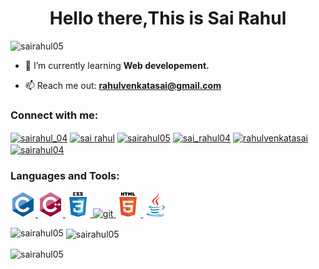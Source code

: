 <h1 align="center">Hello there,This is Sai Rahul</h1>
<p align="left"> <img src="https://komarev.com/ghpvc/?username=sairahul05&label=Profile%20views&color=0e75b6&style=flat" alt="sairahul05" /> </p>

- 🌱 I’m currently learning **Web developement.**

- 📫 Reach me out: **rahulvenkatasai@gmail.com**

<h3 align="left">Connect with me:</h3>
<p align="left">
<a href="https://twitter.com/sairahul_04" target="blank"><img align="center" src="https://raw.githubusercontent.com/rahuldkjain/github-profile-readme-generator/master/src/images/icons/Social/twitter.svg" alt="sairahul_04" height="30" width="40" /></a>
<a href="https://linkedin.com/in/sai rahul" target="blank"><img align="center" src="https://raw.githubusercontent.com/rahuldkjain/github-profile-readme-generator/master/src/images/icons/Social/linked-in-alt.svg" alt="sai rahul" height="30" width="40" /></a>
<a href="https://fb.com/sairahul05" target="blank"><img align="center" src="https://raw.githubusercontent.com/rahuldkjain/github-profile-readme-generator/master/src/images/icons/Social/facebook.svg" alt="sairahul05" height="30" width="40" /></a>
<a href="https://instagram.com/sai_rahul04" target="blank"><img align="center" src="https://raw.githubusercontent.com/rahuldkjain/github-profile-readme-generator/master/src/images/icons/Social/instagram.svg" alt="sai_rahul04" height="30" width="40" /></a>
<a href="https://www.hackerrank.com/rahulvenkatasai" target="blank"><img align="center" src="https://raw.githubusercontent.com/rahuldkjain/github-profile-readme-generator/master/src/images/icons/Social/hackerrank.svg" alt="rahulvenkatasai" height="30" width="40" /></a>
<a href="https://codeforces.com/profile/sairahul04" target="blank"><img align="center" src="https://cdn.jsdelivr.net/npm/simple-icons@3.0.1/icons/codeforces.svg" alt="sairahul04" height="30" width="40" /></a>
</p>

<h3 align="left">Languages and Tools:</h3>
<p align="left"> <a href="https://www.cprogramming.com/" target="_blank"> <img src="https://raw.githubusercontent.com/devicons/devicon/master/icons/c/c-original.svg" alt="c" width="40" height="40"/> </a> <a href="https://www.w3schools.com/cpp/" target="_blank"> <img src="https://raw.githubusercontent.com/devicons/devicon/master/icons/cplusplus/cplusplus-original.svg" alt="cplusplus" width="40" height="40"/> </a> <a href="https://www.w3schools.com/css/" target="_blank"> <img src="https://raw.githubusercontent.com/devicons/devicon/master/icons/css3/css3-original-wordmark.svg" alt="css3" width="40" height="40"/> </a> <a href="https://git-scm.com/" target="_blank"> <img src="https://www.vectorlogo.zone/logos/git-scm/git-scm-icon.svg" alt="git" width="40" height="40"/> </a> <a href="https://www.w3.org/html/" target="_blank"> <img src="https://raw.githubusercontent.com/devicons/devicon/master/icons/html5/html5-original-wordmark.svg" alt="html5" width="40" height="40"/> </a> <a href="https://www.java.com" target="_blank"> <img src="https://raw.githubusercontent.com/devicons/devicon/master/icons/java/java-original.svg" alt="java" width="40" height="40"/> </a> </p>

<p><img align="left" src="https://github-readme-stats.vercel.app/api/top-langs?username=sairahul05&show_icons=true&locale=en&layout=compact" alt="sairahul05" /></p>

<p>&nbsp;<img align="center" src="https://github-readme-stats.vercel.app/api?username=sairahul05&show_icons=true&locale=en" alt="sairahul05" /></p>

<p><img align="center" src="https://github-readme-streak-stats.herokuapp.com/?user=sairahul05&" alt="sairahul05" /></p>
